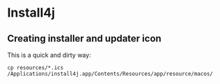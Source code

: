 # Install4j

## Creating installer and updater icon
This is a quick and dirty way:

`cp resources/*.ics /Applications/install4j.app/Contents/Resources/app/resource/macos/`